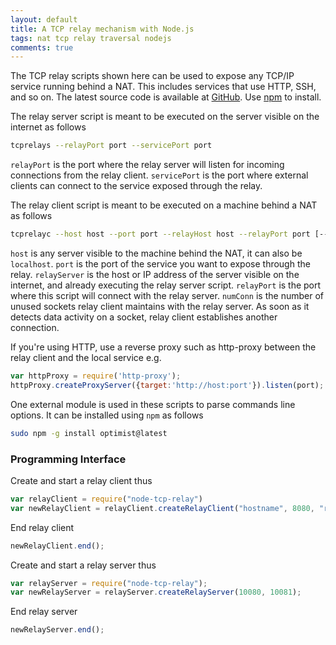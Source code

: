 ```yaml
---
layout: default
title: A TCP relay mechanism with Node.js
tags: nat tcp relay traversal nodejs
comments: true
---
```


The TCP relay scripts shown here can be used to expose any TCP/IP service running behind a NAT. This includes services that use HTTP, SSH, and so on. The latest source code is available at [GitHub](https://github.com/tewarid/node-tcp-relay). Use [npm](https://www.npmjs.com/package/node-tcp-relay) to install.

The relay server script is meant to be executed on the server visible on the internet as follows

```bash
tcprelays --relayPort port --servicePort port
```

`relayPort` is the port where the relay server will listen for incoming connections from the relay client. `servicePort` is the port where external clients can connect to the service exposed through the relay.

The relay client script is meant to be executed on a machine behind a NAT as follows

```bash
tcprelayc --host host --port port --relayHost host --relayPort port [--numConn count]
```

`host` is any server visible to the machine behind the NAT, it can also be `localhost`. `port` is the port of the service you want to expose through the relay. `relayServer` is the host or IP address of the server visible on the internet, and already executing the relay server script. `relayPort` is the port where this script will connect with the relay server. `numConn` is the number of unused sockets relay client maintains with the relay server. As soon as it detects data activity on a socket, relay client establishes another connection.

If you're using HTTP, use a reverse proxy such as http-proxy between the relay client and the local service e.g.

```javascript
var httpProxy = require('http-proxy');
httpProxy.createProxyServer({target:'http://host:port'}).listen(port);
```

One external module is used in these scripts to parse commands line options. It can be installed using `npm` as follows

```bash
sudo npm -g install optimist@latest
```

### Programming Interface

Create and start a relay client thus

```javascript
var relayClient = require("node-tcp-relay")
var newRelayClient = relayClient.createRelayClient("hostname", 8080, "relayserver", 10080, 1);
```

End relay client

```javascript
newRelayClient.end();
```

Create and start a relay server thus

```javascript
var relayServer = require("node-tcp-relay");
var newRelayServer = relayServer.createRelayServer(10080, 10081);
```

End relay server

```javascript
newRelayServer.end();
```
